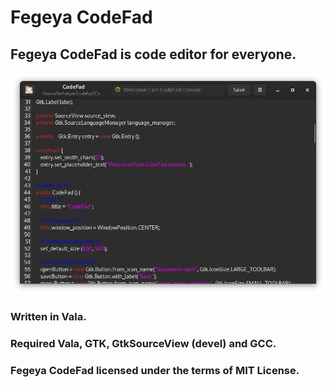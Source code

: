 # Fegeya CodeFad
## Fegeya CodeFad is code editor for everyone.

![Meet with CodeFad!](resource/window.png)

### Written in Vala. 

### Required Vala, GTK, GtkSourceView (devel) and GCC.

### Fegeya CodeFad licensed under the terms of MIT License.
